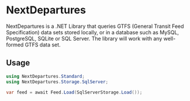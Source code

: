 # NextDepartures

NextDepartures is a .NET Library that queries GTFS (General 
Transit Feed Specification) data sets stored locally, or in a 
database such as MySQL, PostgreSQL, SQLite or SQL Server. The 
library will work with any well-formed GTFS data set.

## Usage

```csharp
using NextDepartures.Standard;
using NextDepartures.Storage.SqlServer;

var feed = await Feed.Load(SqlServerStorage.Load());
```
